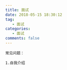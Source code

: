```yaml
---
title: 面试
date: 2018-05-15 18:30:12
tag:
   - 面试
categories:
   - 面试
comments: false
---
```


```
常见问题：

1.自我介绍

```